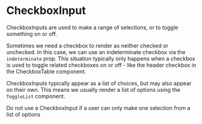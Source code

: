 # CheckboxInput

CheckboxInputs are used to make a range of selections, or to toggle something on or off.

Sometimes we need a checkbox to render as neither checked or unchecked. In this case, we can use an indeterminate checkbox via the `indeterminate` prop. This situation typically only happens when a checkbox is used to toggle related checkboxes on or off - like the header checkbox in the CheckboxTable component.

CheckboxInputs typically appear as a list of choices, but may also appear on their own. This means we usually render a list of options using the `ToggleList` component.

Do not use a CheckboxInput if a user can only make one selection from a list of options
